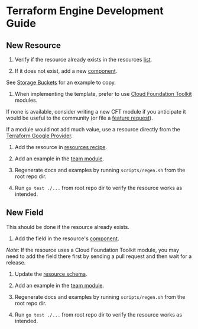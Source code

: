 # Terraform Engine Development Guide

## New Resource

1. Verify if the resource already exists in the resources
  [list](./schemas/resources.md).

1. If it does not exist, add a new
  [component](../../templates/tfengine/components/resources).

  See
  [Storage Buckets](../../templates/tfengine/components/resources/storage_buckets)
  for an example to copy.

1. When implementing the template, prefer to use
  [Cloud Foundation Toolkit](https://github.com/GoogleCloudPlatform/cloud-foundation-toolkit/blob/master/docs/terraform.md)
  modules.

  If none is available, consider writing a new CFT module if you
  anticipate it would be useful to the community (or file a
  [feature request](https://github.com/GoogleCloudPlatform/cloud-foundation-toolkit/issues)).

  If a module would not add much value, use a resource directly from the
  [Terraform Google Provider](https://registry.terraform.io/providers/hashicorp/google/latest/docs).

1. Add the resource in [resources recipe](../../templates/tfengine/recipes/resources.hcl).

1. Add an example in the [team module](../../examples/tfengine/modules/team.hcl).

1. Regenerate docs and examples by running `scripts/regen.sh` from the root repo
  dir.

1. Run `go test ./...` from root repo dir to verify the resource works as
  intended.

## New Field

This should be done if the resource already exists.

1. Add the field in the resource's
  [component](../../templates/tfengine/components/resources).

  *Note*: If the resource uses a Cloud Foundation Toolkit module, you may need
  to add the field there first by sending a pull request and then wait for a
  release.

1. Update the [resource schema](../../templates/tfengine/recipes/resources.hcl).

1. Add an example in the [team module](../../examples/tfengine/modules/team.hcl).

1. Regenerate docs and examples by running `scripts/regen.sh` from the root repo
  dir.

1. Run `go test ./...` from root repo dir to verify the resource works as
  intended.
